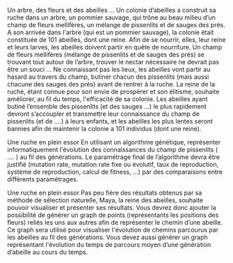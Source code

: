 Un arbre, des fleurs et des abeilles ...
Un colonie d’abeilles a construit sa ruche dans un arbre, un pommier sauvage, qui trône
au beau milieu d’un champ de fleurs mellifères, un mélange de pissenlits et de sauges
des prés.
A son arrivée dans l'arbre (qui est un pommier sauvage), la colonie était constituée de
101 abeilles, dont une ​reine​.
Afin de se nourrir, elles, leur reine et leurs larves, les abeilles doivent partir en quête de
nourriture. Un champ de fleurs mellifères (mélange de pissenlits et de sauges des prés)
se trouvant tout autour de l’arbre, trouver le nectar nécessaire ne devrait pas être un
souci ...
Ne connaissant pas les lieux, les abeilles vont partir au hasard au travers du champ,
butiner chacun des pissenlits (mais aussi chacune des sauges des prés) avant de
rentrer à la ruche.
La reine de la ruche, étant connue pour son envie de prospérer et son élitisme, souhaite
améliorer, au fil du temps, l'efficacité de sa colonie. Les abeilles ayant butiné l’ensemble
des pissenlits (et des sauges ...) le plus rapidement devront s’accoupler et transmettre
leur connaissance du champ de pissenlits (et de ....) à leurs enfants, et les abeilles les
plus lentes seront bannies afin de maintenir la colonie a 101 individus (dont une reine).

Une ruche en plein essor
En utilisant un algorithme génétique, représenter informatiquement l'évolution des
connaissances du champ de pissenlits ( .... ) au fil des générations.
Le paramétrage final de l’algorithme devra être justifié (mutation rate, mutation rate fixe
ou évolutif, taux de reproduction, système de reproduction, calcul de fitness, ...) par des
comparaisons entre différents paramétrages.

Une ruche en plein essor
Pas peu fière des résultats obtenus par sa méthode de sélection naturelle, Maya, la
reine des abeilles, souhaite pouvoir visualiser et présenter ses résultats.
Vous devrez donc ajouter la possibilité de générer un graph de points (représentants les
positions des fleurs) reliés les uns aux autres afin de représenter le chemin d’une
abeille. Ce graph sera utilisé pour visualiser l'évolution de chemins parcourus par les
abeilles au fil des générations.
Vous devez aussi générer un graph représentant l'évolution du temps de parcours
moyen d’une génération d’abeille au cours du temps.
